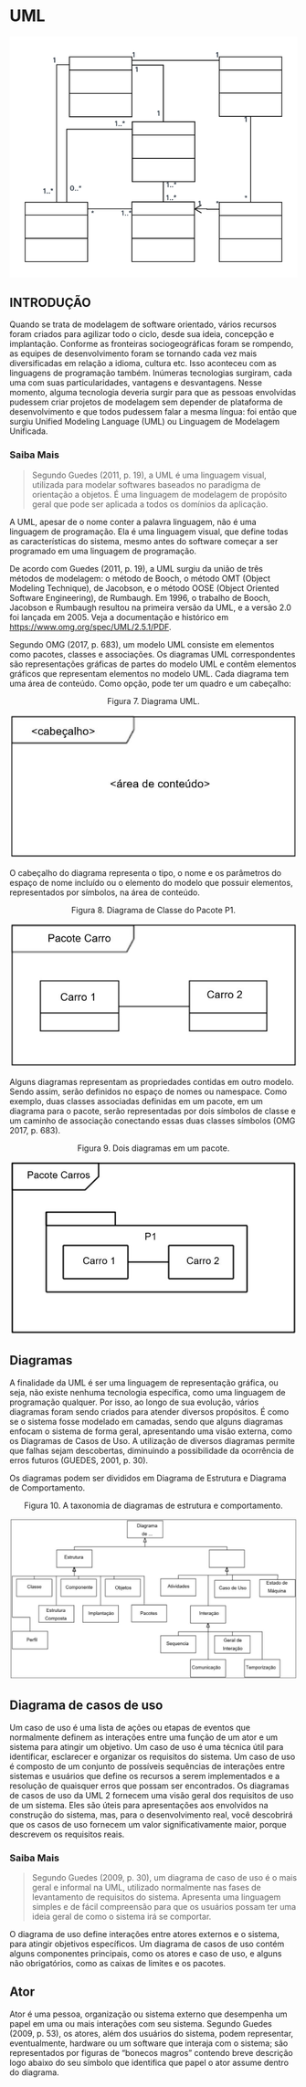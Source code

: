 # UML

![](./data/img7.jpg)

## INTRODUÇÃO

Quando se trata de modelagem de software orientado, vários recursos foram criados para agilizar todo o ciclo, desde sua ideia, concepção e implantação. Conforme as fronteiras sociogeográficas foram se rompendo, as equipes de desenvolvimento foram se tornando cada vez mais diversificadas em relação a idioma, cultura etc. Isso aconteceu com as linguagens de programação também. Inúmeras tecnologias surgiram, cada uma com suas particularidades, vantagens e desvantagens. Nesse momento, alguma tecnologia deveria surgir para que as pessoas envolvidas pudessem criar projetos de modelagem sem depender de plataforma de desenvolvimento e que todos pudessem falar a mesma língua: foi então que surgiu Unified Modeling Language (UML) ou Linguagem de Modelagem Unificada.


### Saiba Mais

>Segundo Guedes (2011, p. 19), a UML é uma linguagem visual, utilizada para modelar softwares baseados no paradigma de orientação a objetos. É uma linguagem de modelagem de propósito geral que pode ser aplicada a todos os domínios da aplicação.

A UML, apesar de o nome conter a palavra linguagem, não é uma linguagem de programação. Ela é uma linguagem visual, que define todas as características do sistema, mesmo antes do software começar a ser programado em uma linguagem de programação.

De acordo com Guedes (2011, p. 19), a UML surgiu da união de três métodos de modelagem: o método de Booch, o método OMT (Object Modeling Technique), de Jacobson, e o método OOSE (Object Oriented Software Engineering), de Rumbaugh. Em 1996, o trabalho de Booch, Jacobson e Rumbaugh resultou na primeira versão da UML, e a versão 2.0 foi lançada em 2005. Veja a documentação e histórico em <https://www.omg.org/spec/UML/2.5.1/PDF>.

Segundo OMG (2017, p. 683), um modelo UML consiste em elementos como pacotes, classes e associações. Os diagramas UML correspondentes são representações gráficas de partes do modelo UML e contêm elementos gráficos que representam elementos no modelo UML. Cada diagrama tem uma área de conteúdo. Como opção, pode ter um quadro e um cabeçalho:

<p align="center">Figura 7. Diagrama UML.</p>

![](./data/img8.jpg)

O cabeçalho do diagrama representa o tipo, o nome e os parâmetros do espaço de nome incluído ou o elemento do modelo que possuir elementos, representados por símbolos, na área de conteúdo.

<p align="center">Figura 8. Diagrama de Classe do Pacote P1.</p>

![](./data/img9.jpg)

Alguns diagramas representam as propriedades contidas em outro modelo. Sendo assim, serão definidos no espaço de nomes ou namespace. Como exemplo, duas classes associadas definidas em um pacote, em um diagrama para o pacote, serão representadas por dois símbolos de classe e um caminho de associação conectando essas duas classes símbolos (OMG 2017, p. 683).


<p align="center">Figura 9. Dois diagramas em um pacote.</p>

![](./data/img10.jpg)

## Diagramas

A finalidade da UML é ser uma linguagem de representação gráfica, ou seja, não existe nenhuma tecnologia específica, como uma linguagem de programação qualquer. Por isso, ao longo de sua evolução, vários diagramas foram sendo criados para atender diversos propósitos. É como se o sistema fosse modelado em camadas, sendo que alguns diagramas enfocam o sistema de forma geral, apresentando uma visão externa, como os Diagramas de Casos de Uso. A utilização de diversos diagramas permite que falhas sejam descobertas, diminuindo a possibilidade da ocorrência de erros futuros (GUEDES, 2001, p. 30).

Os diagramas podem ser divididos em Diagrama de Estrutura e Diagrama de Comportamento.

<p align="center">Figura 10. A taxonomia de diagramas de estrutura e comportamento.</p>


![](./data/img11.jpg)

## Diagrama de casos de uso

Um caso de uso é uma lista de ações ou etapas de eventos que normalmente definem as interações entre uma função de um ator e um sistema para atingir um objetivo. Um caso de uso é uma técnica útil para identificar, esclarecer e organizar os requisitos do sistema. Um caso de uso é composto de um conjunto de possíveis sequências de interações entre sistemas e usuários que define os recursos a serem implementados e a resolução de quaisquer erros que possam ser encontrados. Os diagramas de casos de uso da UML 2 fornecem uma visão geral dos requisitos de uso de um sistema. Eles são úteis para apresentações aos envolvidos na construção do sistema, mas, para o desenvolvimento real, você descobrirá que os casos de uso fornecem um valor significativamente maior, porque descrevem os requisitos reais.

### Saiba Mais

>Segundo Guedes (2009, p. 30), um diagrama de caso de uso é o mais geral e informal na UML, utilizado normalmente nas fases de levantamento de requisitos do sistema. Apresenta uma linguagem simples e de fácil compreensão para que os usuários possam ter uma ideia geral de como o sistema irá se comportar.

O diagrama de uso define interações entre atores externos e o sistema, para atingir objetivos específicos. Um diagrama de casos de uso contém alguns componentes principais, como os atores e caso de uso, e alguns não obrigatórios, como as caixas de limites e os pacotes.

## Ator

Ator é uma pessoa, organização ou sistema externo que desempenha um papel em uma ou mais interações com seu sistema. Segundo Guedes (2009, p. 53), os atores, além dos usuários do sistema, podem representar, eventualmente, hardware ou um software que interaja com o sistema; são representados por figuras de “bonecos magros” contendo breve descrição logo abaixo do seu símbolo que identifica que papel o ator assume dentro do diagrama.



